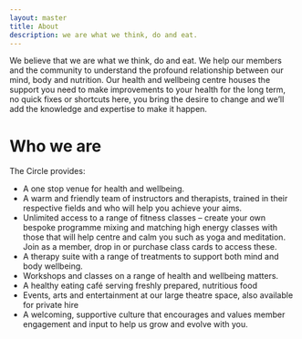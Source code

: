 ```yaml
---
layout: master
title: About
description: we are what we think, do and eat.
---
```


We believe that we are what we think, do and eat. We help our members and the community to
understand the profound relationship between our mind, body and nutrition.
Our health and wellbeing centre houses the support you need to make improvements to your health
for the long term, no quick fixes or shortcuts here, you bring the desire to change and we’ll add the
knowledge and expertise to make it happen.

# Who we are
The Circle provides:
- A one stop venue for health and wellbeing.
- A warm and friendly team of instructors and therapists, trained in their respective fields and who will help you achieve your aims.
- Unlimited access to a range of fitness classes – create your own bespoke programme mixing and matching high energy classes with those that will help centre and calm you such as yoga and meditation. Join as a member, drop in or purchase class cards to access these.
- A therapy suite with a range of treatments to support both mind and body wellbeing.
- Workshops and classes on a range of health and wellbeing matters.
- A healthy eating café serving freshly prepared, nutritious food
- Events, arts and entertainment at our large theatre space, also available for private hire
- A welcoming, supportive culture that encourages and values member engagement and input to help us grow and evolve with you.
